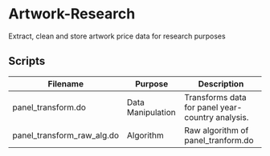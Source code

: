 # Artwork-Research
Extract, clean and store artwork price data for research purposes

## Scripts
| Filename | Purpose | Description |
| --- | --- | --- |
| panel_transform.do | Data Manipulation | Transforms data for panel year-country analysis. |
| panel_transform_raw_alg.do | Algorithm | Raw algorithm of panel_tranform.do |
